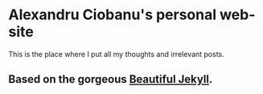 # Alexandru Ciobanu's personal web-site

This is the place where I put all my thoughts and irrelevant posts.

## Based on the gorgeous [Beautiful Jekyll](https://deanattali.com/beautiful-jekyll).
